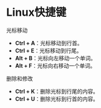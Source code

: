 # Linux快捷键

光标移动

- **Ctrl + A**：光标移动到行首。
- **Ctrl + E**：光标移动到行尾。
- **Alt + B**：光标向左移动一个单词。
- **Alt + F**：光标向右移动一个单词。

删除和修改

- **Ctrl + K**：删除光标到行尾的内容。
- **Ctrl + U**：删除光标到行首的内容。